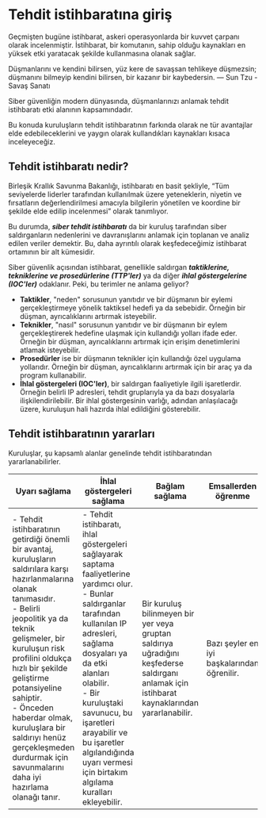 # Tehdit istihbaratına giriş

Geçmişten bugüne istihbarat, askeri operasyonlarda bir kuvvet çarpanı olarak incelenmiştir. İstihbarat, bir komutanın, sahip olduğu kaynakları en yüksek etki yaratacak şekilde kullanmasına olanak sağlar.

Düşmanlarını ve kendini bilirsen,
yüz kere de savaşsan tehlikeye düşmezsin;
düşmanını bilmeyip kendini bilirsen,
bir kazanır bir kaybedersin.
— Sun Tzu - Savaş Sanatı

Siber güvenliğin modern dünyasında, düşmanlarınızı anlamak tehdit istihbaratı etki alanının kapsamındadır.

Bu konuda kuruluşların tehdit istihbaratının farkında olarak ne tür avantajlar elde edebileceklerini ve yaygın olarak kullandıkları kaynakları kısaca inceleyeceğiz.

## Tehdit istihbaratı nedir?

Birleşik Krallık Savunma Bakanlığı, istihbaratı en basit şekliyle, “Tüm seviyelerde liderler tarafından kullanılmak üzere yeteneklerin, niyetin ve fırsatların değerlendirilmesi amacıyla bilgilerin yönetilen ve koordine bir şekilde elde edilip incelenmesi” olarak tanımlıyor. 

Bu durumda, ***siber tehdit istihbaratı*** da bir kuruluş tarafından siber saldırganların nedenlerini ve davranışlarını anlamak için toplanan ve analiz edilen veriler demektir. Bu, daha ayrıntılı olarak keşfedeceğimiz istihbarat ortamının bir alt kümesidir.

Siber güvenlik açısından istihbarat, genellikle saldırgan ***taktiklerine, tekniklerine ve prosedürlerine (TTP'ler)*** ya da diğer ***ihlal göstergelerine (IOC'ler)*** odaklanır. Peki, bu terimler ne anlama geliyor?

+ **Taktikler**, "neden" sorusunun yanıtıdır ve bir düşmanın bir eylemi gerçekleştirmeye yönelik taktiksel hedefi ya da sebebidir. Örneğin bir düşman, ayrıcalıklarını artırmak isteyebilir.
+ **Teknikler**, "nasıl" sorusunun yanıtıdır ve bir düşmanın bir eylem gerçekleştirerek hedefine ulaşmak için kullandığı yolları ifade eder. Örneğin bir düşman, ayrıcalıklarını artırmak için erişim denetimlerini atlamak isteyebilir.
+ **Prosedürler** ise bir düşmanın teknikler için kullandığı özel uygulama yollarıdır. Örneğin bir düşman, ayrıcalıklarını artırmak için bir araç ya da program kullanabilir.
+ **İhlal göstergeleri (IOC'ler)**, bir saldırgan faaliyetiyle ilgili işaretlerdir. Örneğin belirli IP adresleri, tehdit gruplarıyla ya da bazı dosyalarla ilişkilendirilebilir. Bir ihlal göstergesinin varlığı, adından anlaşılacağı üzere, kuruluşun hali hazırda ihlal edildiğini gösterebilir.

## Tehdit istihbaratının yararları

Kuruluşlar, şu kapsamlı alanlar genelinde tehdit istihbaratından yararlanabilirler.

|Uyarı sağlama|İhlal göstergeleri sağlama|Bağlam sağlama|Emsallerden öğrenme|
|---|---|---|---|
| - Tehdit istihbaratının getirdiği önemli bir avantaj, kuruluşların saldırılara karşı hazırlanmalarına olanak tanımasıdır. <br> - Belirli jeopolitik ya da teknik gelişmeler, bir kuruluşun risk profilini oldukça hızlı bir şekilde geliştirme potansiyeline sahiptir. <br> - Önceden haberdar olmak, kuruluşlara bir saldırıyı henüz gerçekleşmeden durdurmak için savunmalarını daha iyi hazırlama olanağı tanır.| - Tehdit istihbaratı, ihlal göstergeleri sağlayarak saptama faaliyetlerine yardımcı olur. <br> - Bunlar saldırganlar tarafından kullanılan IP adresleri, sağlama dosyaları ya da etki alanları olabilir. <br> - Bir kuruluştaki savunucu, bu işaretleri arayabilir ve bu işaretler algılandığında uyarı vermesi için birtakım algılama kuralları ekleyebilir.|Bir kuruluş bilinmeyen bir yer veya gruptan saldırıya uğradığını keşfederse saldırganı anlamak için istihbarat kaynaklarından yararlanabilir.|Bazı şeyler en iyi başkalarından öğrenilir.|
